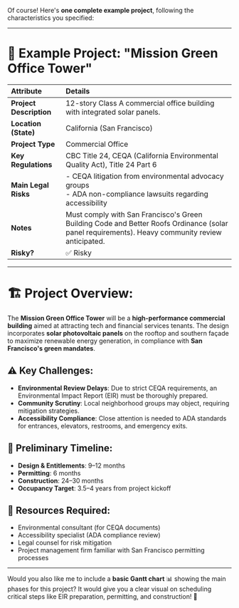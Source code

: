 Of course! Here's **one complete example project**, following the characteristics you specified:

---

# 📄 Example Project: **"Mission Green Office Tower"**

| **Attribute**          | **Details**                                                                 |
|:------------------------|:---------------------------------------------------------------------------|
| **Project Description** | 12-story Class A commercial office building with integrated solar panels.   |
| **Location (State)**    | California (San Francisco)                                                 |
| **Project Type**        | Commercial Office                                                          |
| **Key Regulations**     | CBC Title 24, CEQA (California Environmental Quality Act), Title 24 Part 6 |
| **Main Legal Risks**    | - CEQA litigation from environmental advocacy groups  <br> - ADA non-compliance lawsuits regarding accessibility |
| **Notes**               | Must comply with San Francisco's Green Building Code and Better Roofs Ordinance (solar panel requirements). Heavy community review anticipated. |
| **Risky?**              | ✅ Risky                                                                   |

---

# 🏗️ Project Overview:
The **Mission Green Office Tower** will be a **high-performance commercial building** aimed at attracting tech and financial services tenants. The design incorporates **solar photovoltaic panels** on the rooftop and southern façade to maximize renewable energy generation, in compliance with **San Francisco's green mandates**.

## ⚠️ Key Challenges:
- **Environmental Review Delays**: Due to strict CEQA requirements, an Environmental Impact Report (EIR) must be thoroughly prepared.
- **Community Scrutiny**: Local neighborhood groups may object, requiring mitigation strategies.
- **Accessibility Compliance**: Close attention is needed to ADA standards for entrances, elevators, restrooms, and emergency exits.

## 📅 Preliminary Timeline:
- **Design & Entitlements**: 9–12 months
- **Permitting**: 6 months
- **Construction**: 24–30 months
- **Occupancy Target**: 3.5–4 years from project kickoff

## 🔧 Resources Required:
- Environmental consultant (for CEQA documents)
- Accessibility specialist (ADA compliance review)
- Legal counsel for risk mitigation
- Project management firm familiar with San Francisco permitting processes

---

Would you also like me to include a **basic Gantt chart** 📊 showing the main phases for this project? It would give you a clear visual on scheduling critical steps like EIR preparation, permitting, and construction! 🚀